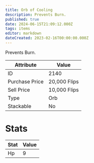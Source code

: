 ```yaml
---
title: Orb of Cooling
description: Prevents Burn.
published: true
date: 2024-06-15T21:09:12.000Z
tags: items
editor: markdown
dateCreated: 2023-02-16T00:00:00.000Z
---
```


Prevents Burn.

|Attribute|Value|
|-|-|
|ID|2140|
|Purchase Price|20,000 Flips|
|Sell Price|10,000 Flips|
|Type|Orb|
|Stackable|No|

# Stats
|Stat|Value|
|-|-|
|Hp|9|
